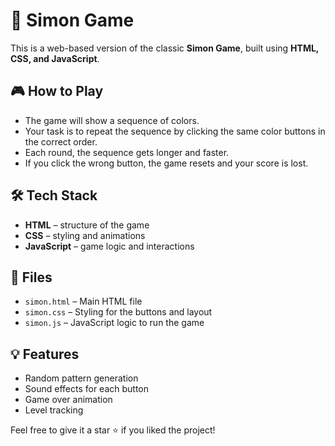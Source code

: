 # 🧠 Simon Game

This is a web-based version of the classic **Simon Game**, built using **HTML, CSS, and JavaScript**.

## 🎮 How to Play

- The game will show a sequence of colors.
- Your task is to repeat the sequence by clicking the same color buttons in the correct order.
- Each round, the sequence gets longer and faster.
- If you click the wrong button, the game resets and your score is lost.

## 🛠️ Tech Stack

- **HTML** – structure of the game
- **CSS** – styling and animations
- **JavaScript** – game logic and interactions

## 📁 Files

- `simon.html` – Main HTML file
- `simon.css` – Styling for the buttons and layout
- `simon.js` – JavaScript logic to run the game


## 💡 Features

- Random pattern generation
- Sound effects for each button
- Game over animation
- Level tracking


Feel free to give it a star ⭐ if you liked the project!
